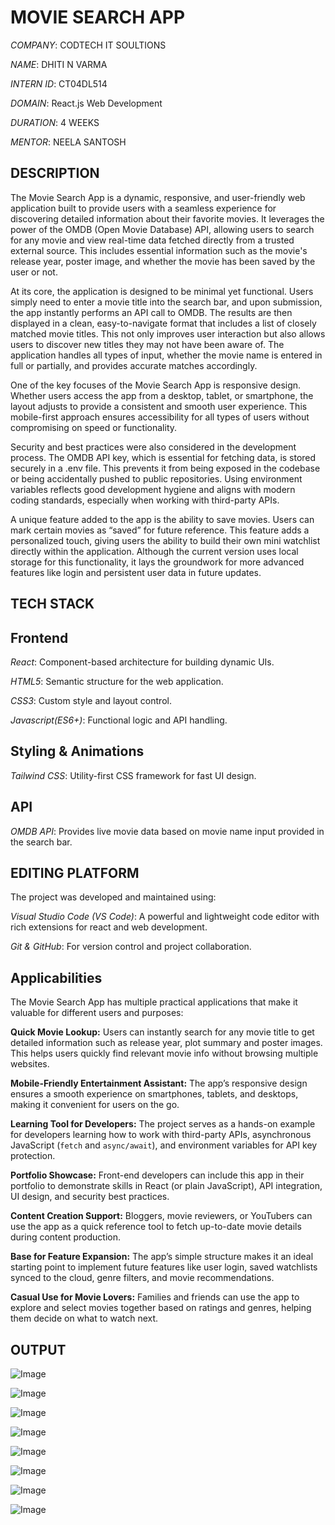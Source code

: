 # MOVIE SEARCH APP

*COMPANY*: CODTECH IT SOULTIONS

*NAME*: DHITI N VARMA

*INTERN ID*: CT04DL514

*DOMAIN*: React.js Web Development

*DURATION*: 4 WEEKS

*MENTOR*: NEELA SANTOSH

## DESCRIPTION
The Movie Search App is a dynamic, responsive, and user-friendly web application built to provide users with a seamless experience for discovering detailed information about their favorite movies. It leverages the power of the OMDB (Open Movie Database) API, allowing users to search for any movie and view real-time data fetched directly from a trusted external source. This includes essential information such as the movie's release year, poster image, and whether the movie has been saved by the user or not.

At its core, the application is designed to be minimal yet functional. Users simply need to enter a movie title into the search bar, and upon submission, the app instantly performs an API call to OMDB. The results are then displayed in a clean, easy-to-navigate format that includes a list of closely matched movie titles. This not only improves user interaction but also allows users to discover new titles they may not have been aware of. The application handles all types of input, whether the movie name is entered in full or partially, and provides accurate matches accordingly.

One of the key focuses of the Movie Search App is responsive design. Whether users access the app from a desktop, tablet, or smartphone, the layout adjusts to provide a consistent and smooth user experience. This mobile-first approach ensures accessibility for all types of users without compromising on speed or functionality.

Security and best practices were also considered in the development process. The OMDB API key, which is essential for fetching data, is stored securely in a .env file. This prevents it from being exposed in the codebase or being accidentally pushed to public repositories. Using environment variables reflects good development hygiene and aligns with modern coding standards, especially when working with third-party APIs.

A unique feature added to the app is the ability to save movies. Users can mark certain movies as “saved” for future reference. This feature adds a personalized touch, giving users the ability to build their own mini watchlist directly within the application. Although the current version uses local storage for this functionality, it lays the groundwork for more advanced features like login and persistent user data in future updates.

## TECH STACK

## Frontend
*React*: Component-based architecture for building dynamic UIs.

*HTML5*: Semantic structure for the web application.

*CSS3*: Custom style and layout control.

*Javascript(ES6+)*: Functional logic and API handling.

## Styling & Animations
*Tailwind CSS*: Utility-first CSS framework for fast UI design.

## API 
*OMDB API*: Provides live movie data based on movie name input provided in the search bar.

## EDITING PLATFORM
The project was developed and maintained using:

*Visual Studio Code (VS Code)*: A powerful and lightweight code editor with rich extensions for react and web development.

*Git & GitHub*: For version control and project collaboration.

## Applicabilities

The Movie Search App has multiple practical applications that make it valuable for different users and purposes:

**Quick Movie Lookup:** Users can instantly search for any movie title to get detailed information such as release year, plot summary and poster images. This helps users quickly find relevant movie info without browsing multiple websites.

**Mobile-Friendly Entertainment Assistant:** The app’s responsive design ensures a smooth experience on smartphones, tablets, and desktops, making it convenient for users on the go.

**Learning Tool for Developers:** The project serves as a hands-on example for developers learning how to work with third-party APIs, asynchronous JavaScript (`fetch` and `async/await`), and environment variables for API key protection.

**Portfolio Showcase:** Front-end developers can include this app in their portfolio to demonstrate skills in React (or plain JavaScript), API integration, UI design, and security best practices.

**Content Creation Support:** Bloggers, movie reviewers, or YouTubers can use the app as a quick reference tool to fetch up-to-date movie details during content production.

**Base for Feature Expansion:** The app’s simple structure makes it an ideal starting point to implement future features like user login, saved watchlists synced to the cloud, genre filters, and movie recommendations.

**Casual Use for Movie Lovers:** Families and friends can use the app to explore and select movies together based on ratings and genres, helping them decide on what to watch next.

## OUTPUT

![Image](https://github.com/user-attachments/assets/2109dbda-4b72-4761-bc6b-ed9c265f9b91)

![Image](https://github.com/user-attachments/assets/b2591052-2f36-4111-832d-06c6247ab003)

![Image](https://github.com/user-attachments/assets/96634931-2390-428c-80c0-69f85c0bb306)

![Image](https://github.com/user-attachments/assets/2cbe48d4-a959-47a4-ac5a-b1771433f1ab)

![Image](https://github.com/user-attachments/assets/220199dc-1fd7-4db4-ba77-97f766b81c2e)

![Image](https://github.com/user-attachments/assets/cd4a8439-0f0e-4cde-957b-e2e9b273d4e3)

![Image](https://github.com/user-attachments/assets/96b697d5-0401-4afe-b8c0-d5b8f2a2d6b3)

![Image](https://github.com/user-attachments/assets/d39168d8-04d7-4387-97ed-c596148e26c8)

